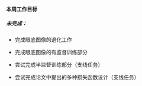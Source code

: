 #### 本周工作目标

##### 未完成：

 - 完成眼底图像的退化工作

 - 完成眼底图像的有监督训练部分

 - 尝试完成半监督训练部分（支线任务）

 - 尝试完成论文中提出的多种损失函数设计（支线任务）

   

